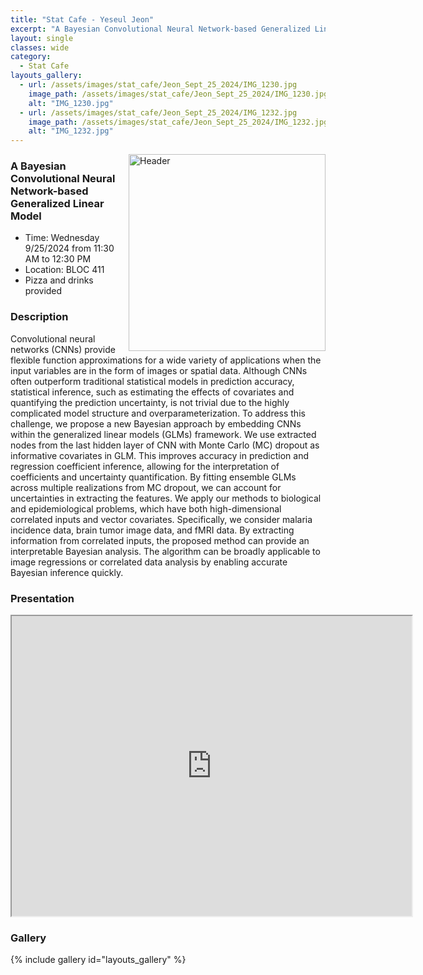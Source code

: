 ```yaml
---
title: "Stat Cafe - Yeseul Jeon"
excerpt: "A Bayesian Convolutional Neural Network-based Generalized Linear Model"
layout: single
classes: wide
category: 
  - Stat Cafe
layouts_gallery:
  - url: /assets/images/stat_cafe/Jeon_Sept_25_2024/IMG_1230.jpg
    image_path: /assets/images/stat_cafe/Jeon_Sept_25_2024/IMG_1230.jpg
    alt: "IMG_1230.jpg"
  - url: /assets/images/stat_cafe/Jeon_Sept_25_2024/IMG_1232.jpg
    image_path: /assets/images/stat_cafe/Jeon_Sept_25_2024/IMG_1232.jpg
    alt: "IMG_1232.jpg"
---
```


<img src="https://jeroda7105.github.io/tamusgsa.github.io/assets/images/stat_cafe/Jeon_Sept_25_2024/IMG_1228.jpg?raw=true" alt="Header" width="315" style="float: right;"/> 

### A Bayesian Convolutional Neural Network-based Generalized Linear Model 

- Time: Wednesday 9/25/2024 from 11:30 AM to 12:30 PM
- Location: BLOC 411
- Pizza and drinks provided

### Description
Convolutional neural networks (CNNs) provide flexible function approximations for a
wide variety of applications when the input variables are in the form of images or spatial
data. Although CNNs often outperform traditional statistical models in prediction
accuracy, statistical inference, such as estimating the effects of covariates and
quantifying the prediction uncertainty, is not trivial due to the highly complicated model
structure and overparameterization. To address this challenge, we propose a new
Bayesian approach by embedding CNNs within the generalized linear models (GLMs)
framework. We use extracted nodes from the last hidden layer of CNN with Monte Carlo
(MC) dropout as informative covariates in GLM. This improves accuracy in prediction and
regression coefficient inference, allowing for the interpretation of coefficients and
uncertainty quantification. By fitting ensemble GLMs across multiple realizations from
MC dropout, we can account for uncertainties in extracting the features. We apply our
methods to biological and epidemiological problems, which have both high-dimensional
correlated inputs and vector covariates. Specifically, we consider malaria incidence data,
brain tumor image data, and fMRI data. By extracting information from correlated inputs,
the proposed method can provide an interpretable Bayesian analysis. The algorithm can
be broadly applicable to image regressions or correlated data analysis by enabling
accurate Bayesian inference quickly. 



### Presentation
<iframe src="https://drive.google.com/file/d/1c4AS0T7j_9wYyjyRbtJDNFEsyNvmLQgI/preview" width="640" height="480" allow="autoplay"></iframe>

<!-- ### Recording -->

### Gallery

{% include gallery id="layouts_gallery" %}
